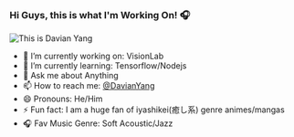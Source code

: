 ### Hi Guys, this is what I'm Working On! 🎧

![This is Davian Yang](https://res.cloudinary.com/dcrgv598u/image/upload/v1594828210/1_veoqi5.png)


- 🔭 I’m currently working on: VisionLab  
- 🌱 I’m currently learning: Tensorflow/Nodejs  
- 💬 Ask me about Anything  
- 📫 How to reach me: [@DavianYang](https://twitter.com/DavianYang)  
- 😄 Pronouns: He/Him  
- ⚡ Fun fact: I am a huge fan of iyashikei(癒し系) genre animes/mangas  
- 🎧 Fav Music Genre: Soft Acoustic/Jazz  
